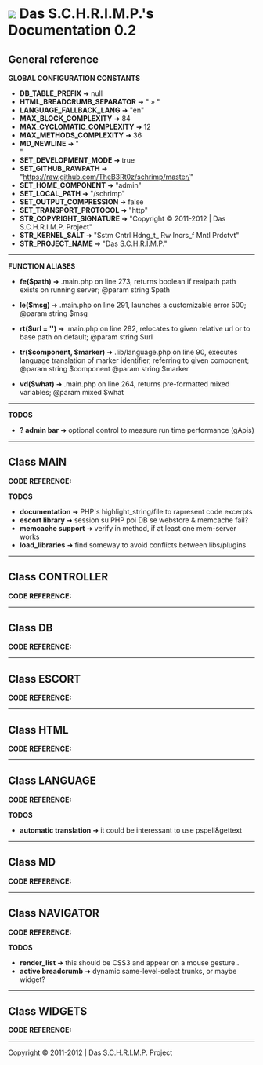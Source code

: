 ![](https://raw.github.com/TheB3Rt0z/schrimp/master/.inc/img/schrimp_favicon_md.ico "") Das S.C.H.R.I.M.P.'s Documentation 0.2  
==============================================================================================================================  
  
  
  
General reference  
-----------------  
  
  
**GLOBAL CONFIGURATION CONSTANTS**  
  
- **DB_TABLE_PREFIX** &#10140; null
- **HTML_BREADCRUMB_SEPARATOR** &#10140; " &raquo; "
- **LANGUAGE_FALLBACK_LANG** &#10140; "en"
- **MAX_BLOCK_COMPLEXITY** &#10140; 84
- **MAX_CYCLOMATIC_COMPLEXITY** &#10140; 12
- **MAX_METHODS_COMPLEXITY** &#10140; 36
- **MD_NEWLINE** &#10140; "  
"
- **SET_DEVELOPMENT_MODE** &#10140; true
- **SET_GITHUB_RAWPATH** &#10140; "https://raw.github.com/TheB3Rt0z/schrimp/master/"
- **SET_HOME_COMPONENT** &#10140; "admin"
- **SET_LOCAL_PATH** &#10140; "/schrimp"
- **SET_OUTPUT_COMPRESSION** &#10140; false
- **SET_TRANSPORT_PROTOCOL** &#10140; "http"
- **STR_COPYRIGHT_SIGNATURE** &#10140; "Copyright © 2011-2012 | Das S.C.H.R.I.M.P. Project"
- **STR_KERNEL_SALT** &#10140; "Sstm Cntrl Hdng_t_ Rw Incrs_f Mntl Prdctvt"
- **STR_PROJECT_NAME** &#10140; "Das S.C.H.R.I.M.P."
  
***  
  
**FUNCTION ALIASES**  
  
- **fe($path)** &#10140; .main.php on line 273,
  returns boolean if realpath path exists on running server;
  @param string $path

- **le($msg)** &#10140; .main.php on line 291,
  launches a customizable error 500;
  @param string $msg

- **rt($url = '')** &#10140; .main.php on line 282,
  relocates to given relative url or to base path on default;
  @param string $url

- **tr($component, $marker)** &#10140; .lib/language.php on line 90,
  executes language translation of marker identifier, referring to given component;
  @param string $component
  @param string $marker

- **vd($what)** &#10140; .main.php on line 264,
  returns pre-formatted mixed variables;
  @param mixed $what

  
***  
  
**TODOS**  
  
- **? admin bar** &#10140; optional control to measure run time performance (gApis)
  
***  
  
Class MAIN  
----------  
  
  
**CODE REFERENCE:**  
  
**TODOS**  
  
- **documentation** &#10140; PHP's highlight_string/file to rapresent code excerpts
- **escort library** &#10140; session su PHP poi DB se webstore & memcache fail?
- **memcache support** &#10140; verify in method, if at least one mem-server works
- **load_libraries** &#10140; find someway to avoid conflicts between libs/plugins
  
***  
  
Class CONTROLLER  
----------------  
  
  
**CODE REFERENCE:**  
  
  
***  
  
Class DB  
--------  
  
  
**CODE REFERENCE:**  
  
  
***  
  
Class ESCORT  
------------  
  
  
**CODE REFERENCE:**  
  
  
***  
  
Class HTML  
----------  
  
  
**CODE REFERENCE:**  
  
  
***  
  
Class LANGUAGE  
--------------  
  
  
**CODE REFERENCE:**  
  
**TODOS**  
  
- **automatic translation** &#10140; it could be interessant to use pspell&gettext
  
***  
  
Class MD  
--------  
  
  
**CODE REFERENCE:**  
  
  
***  
  
Class NAVIGATOR  
---------------  
  
  
**CODE REFERENCE:**  
  
**TODOS**  
  
- **render_list** &#10140; this should be CSS3 and appear on a mouse gesture..
- **active breadcrumb** &#10140; dynamic same-level-select trunks, or maybe widget?
  
***  
  
Class WIDGETS  
-------------  
  
  
**CODE REFERENCE:**  
  
  
***  
  




Copyright © 2011-2012 | Das S.C.H.R.I.M.P. Project  
